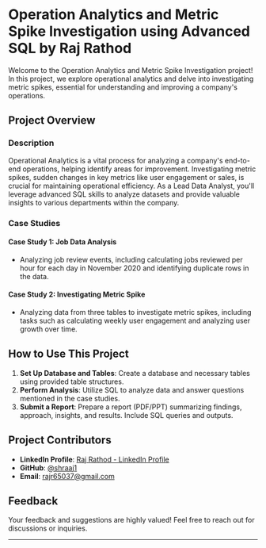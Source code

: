 # Operation Analytics and Metric Spike Investigation using Advanced SQL by Raj Rathod

Welcome to the Operation Analytics and Metric Spike Investigation project! In this project, we explore operational analytics and delve into investigating metric spikes, essential for understanding and improving a company's operations.

## Project Overview

### Description

Operational Analytics is a vital process for analyzing a company's end-to-end operations, helping identify areas for improvement. Investigating metric spikes, sudden changes in key metrics like user engagement or sales, is crucial for maintaining operational efficiency. As a Lead Data Analyst, you'll leverage advanced SQL skills to analyze datasets and provide valuable insights to various departments within the company.

### Case Studies

#### Case Study 1: Job Data Analysis
- Analyzing job review events, including calculating jobs reviewed per hour for each day in November 2020 and identifying duplicate rows in the data.

#### Case Study 2: Investigating Metric Spike
- Analyzing data from three tables to investigate metric spikes, including tasks such as calculating weekly user engagement and analyzing user growth over time.

## How to Use This Project

1. **Set Up Database and Tables**: Create a database and necessary tables using provided table structures.
2. **Perform Analysis**: Utilize SQL to analyze data and answer questions mentioned in the case studies.
3. **Submit a Report**: Prepare a report (PDF/PPT) summarizing findings, approach, insights, and results. Include SQL queries and outputs.

## Project Contributors

- **LinkedIn Profile**: [Raj Rathod - LinkedIn Profile](https://www.linkedin.com/in/rajrathod54321/)
- **GitHub**: [@shraaj1](https://github.com/shraaj1)
- **Email**: rajr65037@gmail.com

## Feedback

Your feedback and suggestions are highly valued! Feel free to reach out for discussions or inquiries.

---
